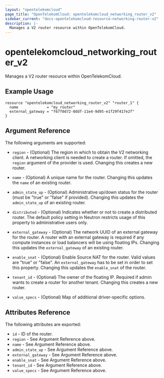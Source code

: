 ```yaml
---
layout: "opentelekomcloud"
page_title: "OpenTelekomCloud: opentelekomcloud_networking_router_v2"
sidebar_current: "docs-opentelekomcloud-resource-networking-router-v2"
description: |-
  Manages a V2 router resource within OpenTelekomCloud.
---
```


# opentelekomcloud\_networking\_router_v2

Manages a V2 router resource within OpenTelekomCloud.

## Example Usage

```hcl
resource "opentelekomcloud_networking_router_v2" "router_1" {
  name             = "my_router"
  external_gateway = "f67f0d72-0ddf-11e4-9d95-e1f29f417e2f"
}
```

## Argument Reference

The following arguments are supported:

* `region` - (Optional) The region in which to obtain the V2 networking client.
    A networking client is needed to create a router. If omitted, the
    `region` argument of the provider is used. Changing this creates a new
    router.

* `name` - (Optional) A unique name for the router. Changing this
    updates the `name` of an existing router.

* `admin_state_up` - (Optional) Administrative up/down status for the router
    (must be "true" or "false" if provided). Changing this updates the
    `admin_state_up` of an existing router.

* `distributed` - (Optional) Indicates whether or not to create a
    distributed router. The default policy setting in Neutron restricts
    usage of this property to administrative users only.

* `external_gateway` - (Optional) The network UUID of an external gateway for
    the router. A router with an external gateway is required if any compute
    instances or load balancers will be using floating IPs. Changing this
    updates the `external_gateway` of an existing router.

* `enable_snat` - (Optional) Enable Source NAT for the router. Valid values are
    "true" or "false". An `external_gateway` has to be set in order to set this
    property. Changing this updates the `enable_snat` of the router.

* `tenant_id` - (Optional) The owner of the floating IP. Required if admin wants
    to create a router for another tenant. Changing this creates a new router.

* `value_specs` - (Optional) Map of additional driver-specific options.

## Attributes Reference

The following attributes are exported:

* `id` - ID of the router.
* `region` - See Argument Reference above.
* `name` - See Argument Reference above.
* `admin_state_up` - See Argument Reference above.
* `external_gateway` - See Argument Reference above.
* `enable_snat` - See Argument Reference above.
* `tenant_id` - See Argument Reference above.
* `value_specs` - See Argument Reference above.
